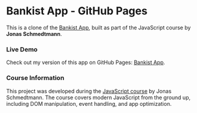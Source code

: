 # Bankist App - GitHub Pages

This is a clone of the [Bankist App](https://bankist-dom.netlify.app/), built as part of the JavaScript course by **Jonas Schmedtmann**.

### Live Demo

Check out my version of this app on GitHub Pages: [Bankist App](https://gustavommcv.github.io/Bankist-DOM/).

### Course Information

This project was developed during the [JavaScript course](https://www.udemy.com/course/the-complete-javascript-course/?couponCode=ST22MT92324B#instructor-1) by Jonas Schmedtmann. The course covers modern JavaScript from the ground up, including DOM manipulation, event handling, and app optimization.
